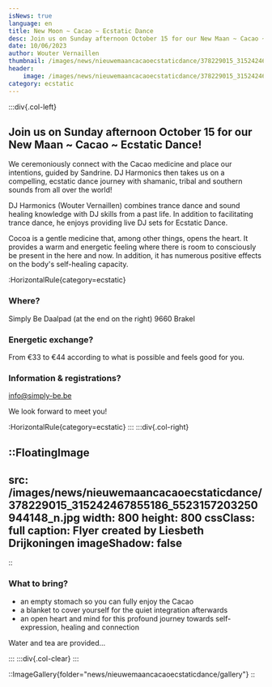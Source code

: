 ```yaml
---
isNews: true
language: en
title: New Moon ~ Cacao ~ Ecstatic Dance
desc: Join us on Sunday afternoon October 15 for our New Maan ~ Cacao ~ Ecstatic Dance!
date: 10/06/2023
author: Wouter Vernaillen
thumbnail: /images/news/nieuwemaancacaoecstaticdance/378229015_315242467855186_5523157203250944148_n.jpg
header:
    image: /images/news/nieuwemaancacaoecstaticdance/378229015_315242467855186_5523157203250944148_n.jpg
category: ecstatic
---
```


:::div{.col-left}

## Join us on Sunday afternoon October 15 for our New Maan ~ Cacao ~ Ecstatic Dance!

We ceremoniously connect with the Cacao medicine and place our intentions, guided by Sandrine.
DJ Harmonics then takes us on a compelling, ecstatic dance journey with shamanic, tribal and southern sounds from all over the world!

DJ Harmonics (Wouter Vernaillen) combines trance dance and sound healing knowledge with DJ skills from a past life. In addition to facilitating trance dance, he enjoys providing live DJ sets for Ecstatic Dance.

Cocoa is a gentle medicine that, among other things, opens the heart. It provides a warm and energetic feeling where there is room to consciously be present in the here and now. In addition, it has numerous positive effects on the body's self-healing capacity.

:HorizontalRule{category=ecstatic}

### Where?
Simply Be
Daalpad (at the end on the right)
9660 Brakel

### Energetic exchange?
From €33 to €44 according to what is possible and feels good for you.

### Information & registrations?
info@simply-be.be

We look forward to meet you!

:HorizontalRule{category=ecstatic}
:::
:::div{.col-right}

::FloatingImage
---
src: /images/news/nieuwemaancacaoecstaticdance/378229015_315242467855186_5523157203250944148_n.jpg
width: 800
height: 800
cssClass: full
caption: Flyer created by Liesbeth Drijkoningen
imageShadow: false
---
::

### What to bring?
- an empty stomach so you can fully enjoy the Cacao
- a blanket to cover yourself for the quiet integration afterwards
- an open heart and mind for this profound journey towards self-expression, healing and connection

Water and tea are provided…

:::
:::div{.col-clear}
:::

::ImageGallery{folder="news/nieuwemaancacaoecstaticdance/gallery"}
::
